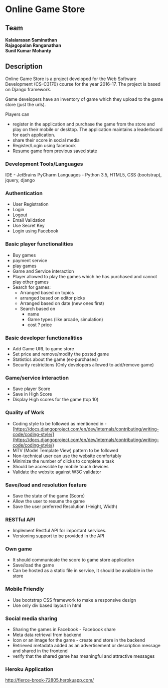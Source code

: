 # Online Game Store

## Team

**Kalaiarasan Saminathan** <br/>
**Rajagopalan Ranganathan**<br/>
**Sunil Kumar Mohanty**

## Description

Online Game Store is a project developed for the Web Software Development (CS-C3170) course for the year 2016-17. 
The project is based on Django framework.

Game developers have an inventory of game which they upload to the game store (just the urls). 

Players can 
- register in the application and purchase the game from the store and play on their mobile or desktop. The application maintains a leaderboard for each application.
- share their score in social media
- Register/Login using facebook
- Resume game from previous saved state

### Development Tools/Languages
IDE - JetBrains PyCharm
Languages - Python 3.5, HTML5, CSS (bootstrap), jquery, django

### Authentication

- User Registration
- Login
- Logout
- Email Validation
- Use Secret Key
- Login using Facebook

### Basic player functionalities

- Buy games
- payment service
- play games
- Game and Service interaction
- Player allowed to play the games which he has purchased and cannot play other games
- Search for games:
  - Arranged based on topics
  - arranged based on editor picks
  - Arranged based on date (new ones first)
  - Search based on
    - name
    - Game types (like arcade, simulation)
    - cost ? price

### Basic developer functionalities

- Add Game URL to game store
- Set price and remove/modify the posted game
- Statistics about the game (ex-purchases)
- Security restrictions (Only developers allowed to add/remove game)

### Game/service interaction

- Save player Score
- Save in High Score
- Display High scores for the game (top 10)

### Quality of Work

- Coding style to be followed as mentioned in - [https://docs.djangoproject.com/en/dev/internals/contributing/writing-code/coding-style/](https://docs.djangoproject.com/en/dev/internals/contributing/writing-code/coding-style/)
- MTV (Model Template View) pattern to be followed
- Non-technical user can use the website comfortably
- Minimize the number of clicks to complete a task
- Should be accessible by mobile touch devices
- Validate the website against W3C validator

### Save/load and resolution feature

- Save the state of the game (Score)
- Allow the user to resume the game
- Save the user preferred Resolution (Height, Width)

### RESTful API

- Implement Restful API for important services.
- Versioning support to be provided in the API

### Own game

- It should communicate the score to game store application
- Save/load the game
- Can be hosted as a static file in service, It should be available in the store

### Mobile Friendly

- Use bootstrap CSS framework to make a responsive design
- Use only div based layout in html

### Social media sharing

- Sharing the games in Facebook - Facebook share
- Meta data retrieval from backend
- Icon or an image for the game - create and store in the backend
- Retrieved metadata added as an advertisement or description message and shared in the frontend
- verify that the shared game has meaningful and attractive messages

### Heroku Application
http://fierce-brook-72805.herokuapp.com/
